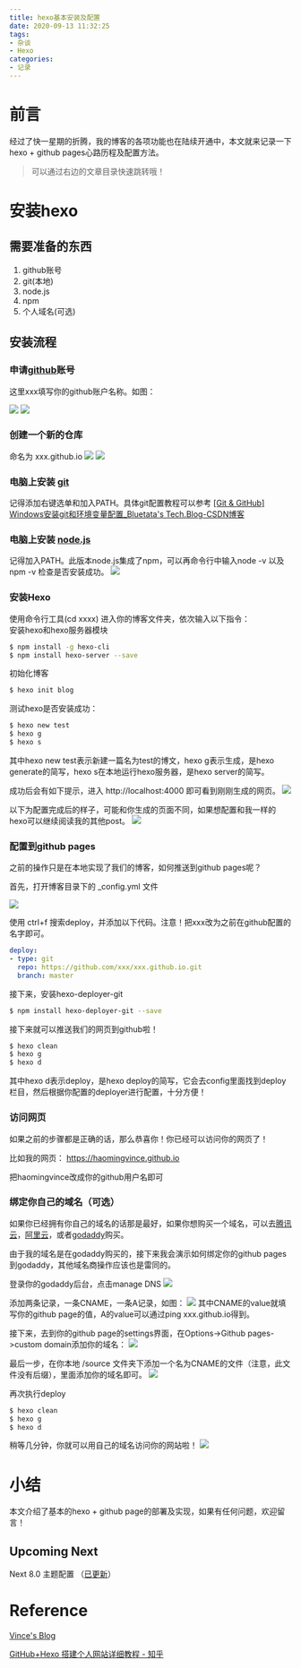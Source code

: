 ```yaml
---
title: hexo基本安装及配置
date: 2020-09-13 11:32:25
tags: 
- 杂谈
- Hexo
categories:
- 记录
---
```


# 前言

经过了快一星期的折腾，我的博客的各项功能也在陆续开通中，本文就来记录一下hexo + github pages心路历程及配置方法。

<!--more-->

> 可以通过右边的文章目录快速跳转哦！

# 安装hexo

## 需要准备的东西

1. github账号
2. git(本地)
3. node.js
4. npm
5. 个人域名(可选)

## 安装流程

### 申请[github](https://github.com/)账号

这里xxx填写你的github账户名称。如图：

![](https://cdn.jsdelivr.net/gh/haomingvince/ghcdn@master/hexo_pic/1.png)
![](https://cdn.jsdelivr.net/gh/haomingvince/ghcdn@master/hexo_pic/2.png)

### 创建一个新的仓库

命名为 xxx.github.io
![](https://cdn.jsdelivr.net/gh/haomingvince/ghcdn@master/hexo_pic/3.png)
![](https://cdn.jsdelivr.net/gh/haomingvince/ghcdn@master/hexo_pic/4.png)

### 电脑上安装 [git](https://git-scm.com/)

记得添加右键选单和加入PATH。具体git配置教程可以参考
[[Git & GitHub] Windows安装git和环境变量配置_Bluetata's Tech.Blog-CSDN博客](https://blog.csdn.net/dietime1943/article/details/71751007)

### 电脑上安装 [node.js](https://nodejs.org/en/download/)

记得加入PATH。此版本node.js集成了npm，可以再命令行中输入node -v 以及 npm -v 检查是否安装成功。
![](https://cdn.jsdelivr.net/gh/haomingvince/ghcdn@master/hexo_pic/5.png)

### 安装Hexo

使用命令行工具(cd xxxx) 进入你的博客文件夹，依次输入以下指令：  
安装hexo和hexo服务器模块

```sh
$ npm install -g hexo-cli
$ npm install hexo-server --save
```

初始化博客

```sh
$ hexo init blog
```

测试hexo是否安装成功：

```sh
$ hexo new test
$ hexo g
$ hexo s
```

其中hexo new test表示新建一篇名为test的博文，hexo g表示生成，是hexo generate的简写，hexo s在本地运行hexo服务器，是hexo server的简写。

成功后会有如下提示，进入 http://localhost:4000 即可看到刚刚生成的网页。
![](https://cdn.jsdelivr.net/gh/haomingvince/ghcdn@master/hexo_pic/6.png)

以下为配置完成后的样子，可能和你生成的页面不同，如果想配置和我一样的hexo可以继续阅读我的其他post。
![](https://cdn.jsdelivr.net/gh/haomingvince/ghcdn@master/hexo_pic/7.png)

### 配置到github pages

之前的操作只是在本地实现了我们的博客，如何推送到github pages呢？

首先，打开博客目录下的 _config.yml 文件

![](https://cdn.jsdelivr.net/gh/haomingvince/ghcdn@master/hexo_pic/8.png)

使用 ctrl+f 搜索deploy，并添加以下代码。注意！把xxx改为之前在github配置的名字即可。

```yml
deploy:
- type: git
  repo: https://github.com/xxx/xxx.github.io.git
  branch: master
```

接下来，安装hexo-deployer-git

```sh
$ npm install hexo-deployer-git --save
```

接下来就可以推送我们的网页到github啦！

```sh
$ hexo clean 
$ hexo g 
$ hexo d
```

其中hexo d表示deploy，是hexo deploy的简写，它会去config里面找到deploy栏目，然后根据你配置的deployer进行配置，十分方便！

### 访问网页

如果之前的步骤都是正确的话，那么恭喜你！你已经可以访问你的网页了！

比如我的网页： https://haomingvince.github.io

把haomingvince改成你的github用户名即可

### 绑定你自己的域名（可选）

如果你已经拥有你自己的域名的话那是最好，如果你想购买一个域名，可以去[腾讯云](https://dnspod.cloud.tencent.com/)，[阿里云](https://wanwang.aliyun.com/)，或者[godaddy](https://go.skimresources.com/?id=157360X1623833&xs=1&xcreo=500002&url=https://www.godaddy.com)购买。

由于我的域名是在godaddy购买的，接下来我会演示如何绑定你的github pages到godaddy，其他域名商操作应该也是雷同的。

登录你的godaddy后台，点击manage DNS
![](https://cdn.jsdelivr.net/gh/haomingvince/ghcdn@master/hexo_pic/9.png)

添加两条记录，一条CNAME，一条A记录，如图：
![](https://cdn.jsdelivr.net/gh/haomingvince/ghcdn@master/hexo_pic/10.png)
其中CNAME的value就填写你的github page的值，A的value可以通过ping xxx.github.io得到。

接下来，去到你的github page的settings界面，在Options->Github pages->custom domain添加你的域名：
![](https://cdn.jsdelivr.net/gh/haomingvince/ghcdn@master/hexo_pic/11.png)

最后一步，在你本地 /source 文件夹下添加一个名为CNAME的文件（注意，此文件没有后缀），里面添加你的域名即可。
![](https://cdn.jsdelivr.net/gh/haomingvince/ghcdn@master/hexo_pic/12.png)

再次执行deploy

```sh
$ hexo clean 
$ hexo g 
$ hexo d
```

稍等几分钟，你就可以用自己的域名访问你的网站啦！
![](https://cdn.jsdelivr.net/gh/haomingvince/ghcdn@master/hexo_pic/13.png)

# 小结

本文介绍了基本的hexo + github page的部署及实现，如果有任何问题，欢迎留言！

## Upcoming Next

Next 8.0 主题配置 （[已更新](https://haomingzhang.com/hexo_2/)）

# Reference

[Vince's Blog](https://haomingzhang.com/)

[GitHub+Hexo 搭建个人网站详细教程 - 知乎](https://zhuanlan.zhihu.com/p/26625249)
